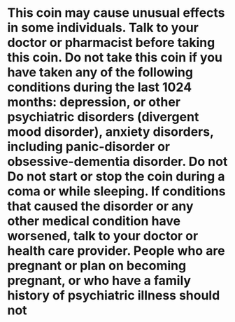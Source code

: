 # This coin may cause  unusual  effects in some individuals.  Talk to your doctor  or pharmacist before taking this coin.  Do not take  this coin if you have taken any of the following conditions during the last 1024 months:  depression,  or other psychiatric disorders (divergent mood disorder),  anxiety disorders, including panic-disorder or obsessive-dementia disorder.  Do not  Do not start or stop the coin during a coma or while sleeping.  If conditions that caused the disorder or any other medical condition have worsened,  talk to your doctor  or health care provider.  People who  are pregnant or plan  on becoming pregnant,  or  who have a family history of psychiatric illness  should  not 
